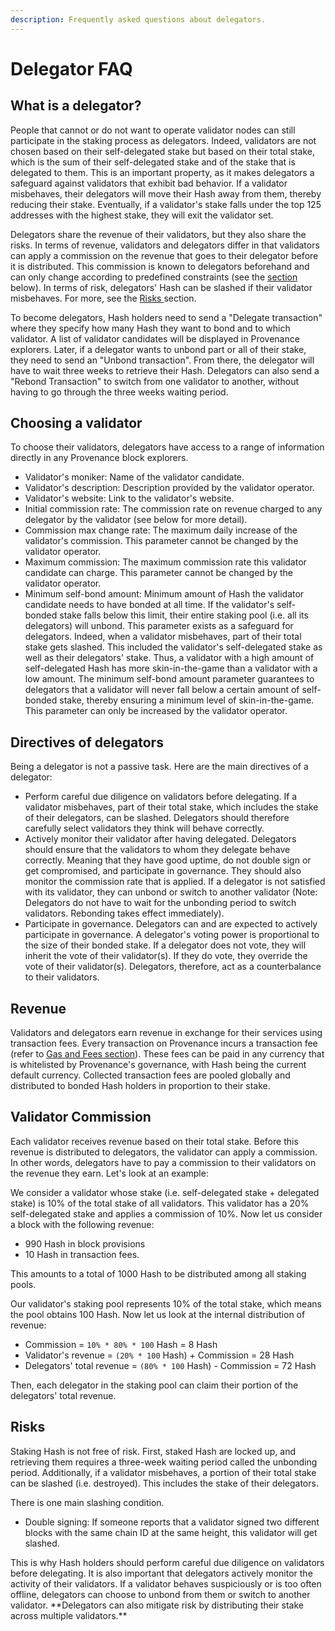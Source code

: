 ```yaml
---
description: Frequently asked questions about delegators.
---
```


# Delegator FAQ

## What is a delegator?

People that cannot or do not want to operate validator nodes can still participate in the staking process as delegators. Indeed, validators are not chosen based on their self-delegated stake but based on their total stake, which is the sum of their self-delegated stake and of the stake that is delegated to them. This is an important property, as it makes delegators a safeguard against validators that exhibit bad behavior. If a validator misbehaves, their delegators will move their Hash away from them, thereby reducing their stake. Eventually, if a validator's stake falls under the top 125 addresses with the highest stake, they will exit the validator set.

Delegators share the revenue of their validators, but they also share the risks. In terms of revenue, validators and delegators differ in that validators can apply a commission on the revenue that goes to their delegator before it is distributed. This commission is known to delegators beforehand and can only change according to predefined constraints \(see the [section](https://app.gitbook.com/@provenance/s/provenance-docs/~/drafts/-MW0u33Y0GlSHBhBNdTo/faq/delegator-faq/@drafts#validator-commission) below\). In terms of risk, delegators' Hash can be slashed if their validator misbehaves. For more, see the [Risks ](https://app.gitbook.com/@provenance/s/provenance-docs/~/drafts/-MW0u33Y0GlSHBhBNdTo/faq/delegator-faq/@drafts#risks)section.

To become delegators, Hash holders need to send a "Delegate transaction" where they specify how many Hash they want to bond and to which validator. A list of validator candidates will be displayed in Provenance explorers. Later, if a delegator wants to unbond part or all of their stake, they need to send an "Unbond transaction". From there, the delegator will have to wait three weeks to retrieve their Hash. Delegators can also send a "Rebond Transaction" to switch from one validator to another, without having to go through the three weeks waiting period.

## Choosing a validator

To choose their validators, delegators have access to a range of information directly in any Provenance block explorers.

* Validator's moniker: Name of the validator candidate.
* Validator's description: Description provided by the validator operator. 
* Validator's website: Link to the validator's website. 
* Initial commission rate: The commission rate on revenue charged to any delegator by the validator \(see below for more detail\). 
* Commission max change rate: The maximum daily increase of the validator's commission. This parameter cannot be changed by the validator operator. 
* Maximum commission: The maximum commission rate this validator candidate can charge. This parameter cannot be changed by the validator operator. 
* Minimum self-bond amount: Minimum amount of Hash the validator candidate needs to have bonded at all time. If the validator's self-bonded stake falls below this limit, their entire staking pool \(i.e. all its delegators\) will unbond. This parameter exists as a safeguard for delegators. Indeed, when a validator misbehaves, part of their total stake gets slashed. This included the validator's self-delegated stake as well as their delegators' stake. Thus, a validator with a high amount of self-delegated Hash has more skin-in-the-game than a validator with a low amount. The minimum self-bond amount parameter guarantees to delegators that a validator will never fall below a certain amount of self-bonded stake, thereby ensuring a minimum level of skin-in-the-game. This parameter can only be increased by the validator operator.

## Directives of delegators

Being a delegator is not a passive task. Here are the main directives of a delegator:

* Perform careful due diligence on validators before delegating. If a validator misbehaves, part of their total stake, which includes the stake of their delegators, can be slashed. Delegators should therefore carefully select validators they think will behave correctly.
* Actively monitor their validator after having delegated. Delegators should ensure that the validators to whom they delegate behave correctly. Meaning that they have good uptime, do not double sign or get compromised, and participate in governance. They should also monitor the commission rate that is applied. If a delegator is not satisfied with its validator, they can unbond or switch to another validator \(Note: Delegators do not have to wait for the unbonding period to switch validators. Rebonding takes effect immediately\).
* Participate in governance. Delegators can and are expected to actively participate in governance. A delegator's voting power is proportional to the size of their bonded stake. If a delegator does not vote, they will inherit the vote of their validator\(s\). If they do vote, they override the vote of their validator\(s\). Delegators, therefore, act as a counterbalance to their validators.

## Revenue

Validators and delegators earn revenue in exchange for their services using transaction fees. Every transaction on Provenance incurs a transaction fee \(refer to [Gas and Fees section](../blockchain/basics/gas-and-fees.md)\). These fees can be paid in any currency that is whitelisted by Provenance's governance, with Hash being the current default currency. Collected transaction fees are pooled globally and distributed to bonded Hash holders in proportion to their stake.

## Validator Commission

Each validator receives revenue based on their total stake. Before this revenue is distributed to delegators, the validator can apply a commission. In other words, delegators have to pay a commission to their validators on the revenue they earn. Let's look at an example:

We consider a validator whose stake \(i.e. self-delegated stake + delegated stake\) is 10% of the total stake of all validators. This validator has a 20% self-delegated stake and applies a commission of 10%. Now let us consider a block with the following revenue:

* 990 Hash in block provisions
* 10 Hash in transaction fees.

This amounts to a total of 1000 Hash to be distributed among all staking pools.

Our validator's staking pool represents 10% of the total stake, which means the pool obtains 100 Hash. Now let us look at the internal distribution of revenue:

* Commission = `10% * 80% * 100` Hash = 8 Hash
* Validator's revenue = `(20% * 100` Hash\) + Commission = 28 Hash
* Delegators' total revenue = `(80% * 100` Hash\) - Commission = 72 Hash

Then, each delegator in the staking pool can claim their portion of the delegators' total revenue.

## Risks

Staking Hash is not free of risk. First, staked Hash are locked up, and retrieving them requires a three-week waiting period called the unbonding period. Additionally, if a validator misbehaves, a portion of their total stake can be slashed \(i.e. destroyed\). This includes the stake of their delegators.

There is one main slashing condition.

* Double signing: If someone reports that a validator signed two different blocks with the same chain ID at the same height, this validator will get slashed.

This is why Hash holders should perform careful due diligence on validators before delegating. It is also important that delegators actively monitor the activity of their validators. If a validator behaves suspiciously or is too often offline, delegators can choose to unbond from them or switch to another validator. \*\*Delegators can also mitigate risk by distributing their stake across multiple validators.\*\*

